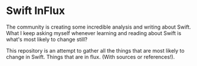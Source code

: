Swift InFlux
===========
The community is creating some incredible analysis and writing about Swift. What I keep asking myself whenever learning and reading about Swift is what's most likely to change still? 

This repository is an attempt to gather all the things that are most likely to change in Swift. Things that are in flux. (With sources or references!). 

